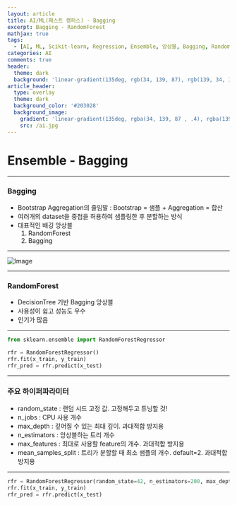 ```yaml
---
layout: article
title: AI/ML(패스트 캠퍼스) - Bagging
excerpt: Bagging - RandomForest
mathjax: true
tags:
  - [AI, ML, Scikit-learn, Regression, Ensemble, 앙상블, Bagging, RandomForest]
categories: AI
comments: true
header:
  theme: dark
  background: 'linear-gradient(135deg, rgb(34, 139, 87), rgb(139, 34, 139))'
article_header:
  type: overlay
  theme: dark
  background_color: '#203028'
  background_image:
    gradient: 'linear-gradient(135deg, rgba(34, 139, 87 , .4), rgba(139, 34, 139, .4))'
    src: /ai.jpg
---
```


# Ensemble - Bagging

---

### Bagging

- Bootstrap Aggregation의 줄임말 : Bootstrap = 샘플 + Aggregation = 합산
- 여러개의 dataset을 중첩을 허용하여 샘플링한 후 분할하는 방식
- 대표적인 배깅 앙상블
  1. RandomForest
  2. Bagging

---

![Image](https://teddylee777.github.io/images/2019-12-17/image-20191217015537872.png)

---

### RandomForest

- DecisionTree 기반 Bagging 앙상블
- 사용성이 쉽고 성능도 우수
- 인기가 많음

---

``` python
from sklearn.ensemble import RandomForestRegressor

rfr = RandomForestRegressor()
rfr.fit(x_train, y_train)
rfr_pred = rfr.predict(x_test)
```

---

### 주요 하이퍼파라미터

- random_state : 랜덤 시드 고정 값. 고정해두고 튜닝할 것!
- n_jobs : CPU 사용 개수
- max_depth :  깊어질 수 있는 최대 깊이. 과대적합 방지용
- n_estimators : 앙상블하는 트리 개수
- max_features : 최대로 사용할 feature의 개수. 과대적합 방지용
- mean_samples_split : 트리가 분할할 때 최소 샘플의 개수. default=2. 과대적합 방지용

---

``` python
rfr = RandomForestRegressor(random_state=42, n_estimators=200, max_depth=7, max_features=0.7)
rfr.fit(x_train, y_train)
rfr_pred = rfr.predict(x_test)
```

